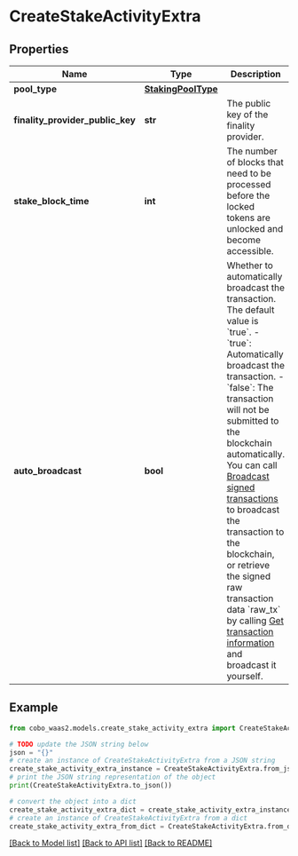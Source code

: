 # CreateStakeActivityExtra


## Properties

Name | Type | Description | Notes
------------ | ------------- | ------------- | -------------
**pool_type** | [**StakingPoolType**](StakingPoolType.md) |  | 
**finality_provider_public_key** | **str** | The public key of the finality provider. | 
**stake_block_time** | **int** | The number of blocks that need to be processed before the locked tokens are unlocked and become accessible. | 
**auto_broadcast** | **bool** | Whether to automatically broadcast the transaction. The default value is &#x60;true&#x60;.  - &#x60;true&#x60;: Automatically broadcast the transaction. - &#x60;false&#x60;: The transaction will not be submitted to the blockchain automatically. You can call [Broadcast signed transactions](/v2/api-references/transactions/broadcast-signed-transactions) to broadcast the transaction to the blockchain, or retrieve the signed raw transaction data &#x60;raw_tx&#x60; by calling [Get transaction information](/v2/api-references/transactions/get-transaction-information) and broadcast it yourself.  | [optional] 

## Example

```python
from cobo_waas2.models.create_stake_activity_extra import CreateStakeActivityExtra

# TODO update the JSON string below
json = "{}"
# create an instance of CreateStakeActivityExtra from a JSON string
create_stake_activity_extra_instance = CreateStakeActivityExtra.from_json(json)
# print the JSON string representation of the object
print(CreateStakeActivityExtra.to_json())

# convert the object into a dict
create_stake_activity_extra_dict = create_stake_activity_extra_instance.to_dict()
# create an instance of CreateStakeActivityExtra from a dict
create_stake_activity_extra_from_dict = CreateStakeActivityExtra.from_dict(create_stake_activity_extra_dict)
```
[[Back to Model list]](../README.md#documentation-for-models) [[Back to API list]](../README.md#documentation-for-api-endpoints) [[Back to README]](../README.md)


